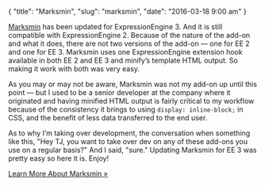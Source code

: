 {
    "title": "Marksmin",
    "slug": "marksmin",
    "date": "2016-03-18 9:00 am"
}

[Marksmin] has been updated for ExpressionEngine 3. And it is still compatible with ExpressionEngine 2. Because of the nature of the add-on and what it does, there are not two versions of the add-on — one for EE 2 and one for EE 3. Marksmin uses one ExpressionEngine extension hook available in both EE 2 and EE 3 and minify’s template HTML output. So making it work with both was very easy.

As you may or may not be aware, Marksmin was not my add-on up until this point — but I used to be a senior developer at the company where it originated and having minified HTML output is fairly critical to my workflow because of the consistency it brings to using `display: inline-block;` in CSS, and the benefit of less data transferred to the end user.

As to why I’m taking over development, the conversation when something like this, "Hey TJ, you want to take over dev on any of these add-ons you use on a regular basis?" And I said, "sure." Updating Marksmin for EE 3 was pretty easy so here it is. Enjoy!

<div class="centered"><a href="/software/marksmin" class="button button--rounded button--rounded--hollow">Learn More About Marksmin »</a></div>

[Marksmin]: /software/marksmin
